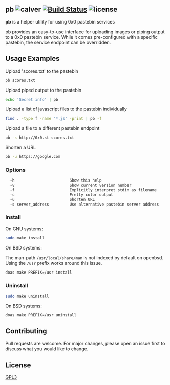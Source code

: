 pb ![calver](https://img.shields.io/badge/calver-2020.09.05-22bfda.svg?style=flat-square) [![Build Status](https://drone.tildegit.org/api/badges/tomasino/pb/status.svg)](https://drone.tildegit.org/tomasino/pb) ![license](https://img.shields.io/badge/license-GPL3-blue.svg?style=flat-square)
------

**pb** is a helper utility for using 0x0 pastebin services

pb  provides  an  easy-to-use  interface  for  uploading images or piping output to a 0x0
pastebin service. While it comes pre-configured with a  specific  pastebin,  the  service
endpoint can be overridden.

## Usage Examples

Upload 'scores.txt' to the pastebin

```bash
pb scores.txt
```

Upload piped output to the pastebin

```bash
echo 'Secret info' | pb
```

Upload a list of javascript files to the pastebin individually

```bash
find . -type f -name '*.js' -print | pb -f
```

Upload a file to a different pastebin endpoint

```bash
pb -s http://0x0.st scores.txt
```

Shorten a URL

```bash
pb -u https://google.com
```

### Options

```bash
  -h                        Show this help
  -v                        Show current version number
  -f                        Explicitly interpret stdin as filename
  -c                        Pretty color output
  -u                        Shorten URL
  -s server_address         Use alternative pastebin server address
```

### Install

On GNU systems:

```sh
sudo make install
```

On BSD systems:

The man-path `/usr/local/share/man` is not indexed by default on openbsd. Using the `/usr` prefix works around this issue.

```sh
doas make PREFIX=/usr install
```

### Uninstall

```sh
sudo make uninstall
```

On BSD systems:

```sh
doas make PREFIX=/usr uninstall
```

## Contributing

Pull requests are welcome. For major changes, please open an issue first to
discuss what you would like to change.

## License
[GPL3](LICENSE)
